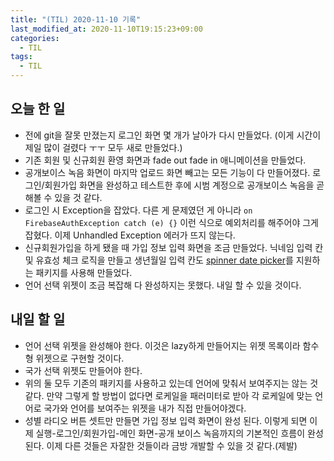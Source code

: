 ```yaml
---
title: "(TIL) 2020-11-10 기록"
last_modified_at: 2020-11-10T19:15:23+09:00
categories:
  - TIL
tags:
  - TIL
---
```


## 오늘 한 일
- 전에 git을 잘못 만졌는지 로그인 화면 몇 개가 날아가 다시 만들었다. (이게 시간이 제일 많이 걸렸다 ㅜㅜ 모두 새로 만들었다.)
- 기존 회원 및 신규회원 환영 화면과 fade out fade in 애니메이션을 만들었다.
- 공개보이스 녹음 화면이 마지막 업로드 화면 빼고는 모든 기능이 다 만들어졌다. 로그인/회원가입 화면을 완성하고 테스트한 후에 시범 계정으로 공개보이스 녹음을 곧 해볼 수 있을 것 같다.
- 로그인 시 Exception을 잡았다. 다른 게 문제였던 게 아니라 ```on FirebaseAuthException catch (e) {}``` 이런 식으로 예외처리를 해주어야 그게 잡혔다. 이제 Unhandled Exception 에러가 뜨지 않는다.
- 신규회원가입을 하게 됐을 때 가입 정보 입력 화면을 조금 만들었다. 닉네임 입력 칸 및 유효성 체크 로직을 만들고 생년월일 입력 칸도 [spinner date picker](https://pub.dev/packages/flutter_holo_date_picker)를 지원하는 패키지를 사용해 만들었다.
- 언어 선택 위젯이 조금 복잡해 다 완성하지는 못했다. 내일 할 수 있을 것이다.
## 내일 할 일
- 언어 선택 위젯을 완성해야 한다. 이것은 lazy하게 만들어지는 위젯 목록이라 함수형 위젯으로 구현할 것이다.
- 국가 선택 위젯도 만들어야 한다.
- 위의 둘 모두 기존의 패키지를 사용하고 있는데 언어에 맞춰서 보여주지는 않는 것 같다. 만약 그렇게 할 방법이 없다면 로케일을 패러미터로 받아 각 로케일에 맞는 언어로 국가와 언어를 보여주는 위젯을 내가 직접 만들어야겠다.
- 성별 라디오 버튼 셋트만 만들면 가입 정보 입력 화면이 완성 된다. 이렇게 되면 이제 실행-로그인/회원가입-메인 화면-공개 보이스 녹음까지의 기본적인 흐름이 완성된다. 이제 다른 것들은 자잘한 것들이라 금방 개발할 수 있을 것 같다.(제발)